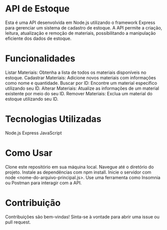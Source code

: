 # API de Estoque
Esta é uma API desenvolvida em Node.js utilizando o framework Express para gerenciar um sistema de cadastro de estoque. A API permite a criação, leitura, atualização e remoção de materiais, possibilitando a manipulação eficiente dos dados de estoque.

# Funcionalidades

Listar Materiais: Obtenha a lista de todos os materiais disponíveis no estoque.
Cadastrar Materiais: Adicione novos materiais com informações como nome e quantidade.
Buscar por ID: Encontre um material específico utilizando seu ID.
Alterar Materiais: Atualize as informações de um material existente por meio do seu ID.
Remover Materiais: Exclua um material do estoque utilizando seu ID.

# Tecnologias Utilizadas
Node.js
Express
JavaScript

# Como Usar
Clone este repositório em sua máquina local.
Navegue até o diretório do projeto.
Instale as dependências com npm install.
Inicie o servidor com node <nome-do-arquivo-principal.js>.
Use uma ferramenta como Insomnia ou Postman para interagir com a API.

# Contribuição
Contribuições são bem-vindas! Sinta-se à vontade para abrir uma issue ou pull request.
